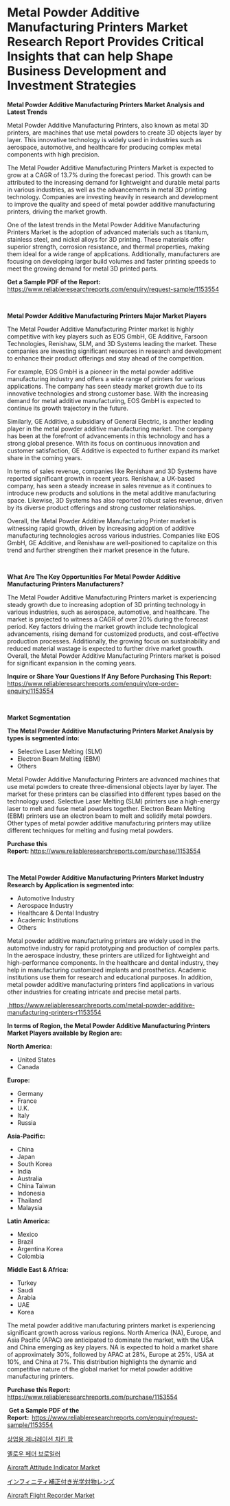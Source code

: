 <p><h1>Metal Powder Additive Manufacturing Printers Market Research Report Provides Critical Insights that can help Shape Business Development and Investment Strategies</h1></p><p><strong>Metal Powder Additive Manufacturing Printers Market Analysis and Latest Trends</strong></p>
<p><p>Metal Powder Additive Manufacturing Printers, also known as metal 3D printers, are machines that use metal powders to create 3D objects layer by layer. This innovative technology is widely used in industries such as aerospace, automotive, and healthcare for producing complex metal components with high precision.</p><p>The Metal Powder Additive Manufacturing Printers Market is expected to grow at a CAGR of 13.7% during the forecast period. This growth can be attributed to the increasing demand for lightweight and durable metal parts in various industries, as well as the advancements in metal 3D printing technology. Companies are investing heavily in research and development to improve the quality and speed of metal powder additive manufacturing printers, driving the market growth.</p><p>One of the latest trends in the Metal Powder Additive Manufacturing Printers Market is the adoption of advanced materials such as titanium, stainless steel, and nickel alloys for 3D printing. These materials offer superior strength, corrosion resistance, and thermal properties, making them ideal for a wide range of applications. Additionally, manufacturers are focusing on developing larger build volumes and faster printing speeds to meet the growing demand for metal 3D printed parts.</p></p>
<p><strong>Get a Sample PDF of the Report:&nbsp;</strong> <a href="https://www.reliableresearchreports.com/enquiry/request-sample/1153554">https://www.reliableresearchreports.com/enquiry/request-sample/1153554</a></p>
<p>&nbsp;</p>
<p><strong>Metal Powder Additive Manufacturing Printers Major Market Players</strong></p>
<p><p>The Metal Powder Additive Manufacturing Printer market is highly competitive with key players such as EOS GmbH, GE Additive, Farsoon Technologies, Renishaw, SLM, and 3D Systems leading the market. These companies are investing significant resources in research and development to enhance their product offerings and stay ahead of the competition.</p><p>For example, EOS GmbH is a pioneer in the metal powder additive manufacturing industry and offers a wide range of printers for various applications. The company has seen steady market growth due to its innovative technologies and strong customer base. With the increasing demand for metal additive manufacturing, EOS GmbH is expected to continue its growth trajectory in the future.</p><p>Similarly, GE Additive, a subsidiary of General Electric, is another leading player in the metal powder additive manufacturing market. The company has been at the forefront of advancements in this technology and has a strong global presence. With its focus on continuous innovation and customer satisfaction, GE Additive is expected to further expand its market share in the coming years.</p><p>In terms of sales revenue, companies like Renishaw and 3D Systems have reported significant growth in recent years. Renishaw, a UK-based company, has seen a steady increase in sales revenue as it continues to introduce new products and solutions in the metal additive manufacturing space. Likewise, 3D Systems has also reported robust sales revenue, driven by its diverse product offerings and strong customer relationships.</p><p>Overall, the Metal Powder Additive Manufacturing Printer market is witnessing rapid growth, driven by increasing adoption of additive manufacturing technologies across various industries. Companies like EOS GmbH, GE Additive, and Renishaw are well-positioned to capitalize on this trend and further strengthen their market presence in the future.</p></p>
<p>&nbsp;</p>
<p><strong>What Are The Key Opportunities For Metal Powder Additive Manufacturing Printers Manufacturers?</strong></p>
<p><p>The Metal Powder Additive Manufacturing Printers market is experiencing steady growth due to increasing adoption of 3D printing technology in various industries, such as aerospace, automotive, and healthcare. The market is projected to witness a CAGR of over 20% during the forecast period. Key factors driving the market growth include technological advancements, rising demand for customized products, and cost-effective production processes. Additionally, the growing focus on sustainability and reduced material wastage is expected to further drive market growth. Overall, the Metal Powder Additive Manufacturing Printers market is poised for significant expansion in the coming years.</p></p>
<p><strong>Inquire or Share Your Questions If Any Before Purchasing This Report:</strong> <a href="https://www.reliableresearchreports.com/enquiry/pre-order-enquiry/1153554">https://www.reliableresearchreports.com/enquiry/pre-order-enquiry/1153554</a></p>
<p>&nbsp;</p>
<p><strong>Market Segmentation</strong></p>
<p><strong>The Metal Powder Additive Manufacturing Printers Market Analysis by types is segmented into:</strong></p>
<p><ul><li>Selective Laser Melting (SLM)</li><li>Electron Beam Melting (EBM)</li><li>Others</li></ul></p>
<p><p>Metal Powder Additive Manufacturing Printers are advanced machines that use metal powders to create three-dimensional objects layer by layer. The market for these printers can be classified into different types based on the technology used. Selective Laser Melting (SLM) printers use a high-energy laser to melt and fuse metal powders together. Electron Beam Melting (EBM) printers use an electron beam to melt and solidify metal powders. Other types of metal powder additive manufacturing printers may utilize different techniques for melting and fusing metal powders.</p></p>
<p><strong>Purchase this Report:&nbsp;</strong><a href="https://www.reliableresearchreports.com/purchase/1153554">https://www.reliableresearchreports.com/purchase/1153554</a></p>
<p>&nbsp;</p>
<p><strong>The Metal Powder Additive Manufacturing Printers Market Industry Research by Application is segmented into:</strong></p>
<p><ul><li>Automotive Industry</li><li>Aerospace Industry</li><li>Healthcare & Dental Industry</li><li>Academic Institutions</li><li>Others</li></ul></p>
<p><p>Metal powder additive manufacturing printers are widely used in the automotive industry for rapid prototyping and production of complex parts. In the aerospace industry, these printers are utilized for lightweight and high-performance components. In the healthcare and dental industry, they help in manufacturing customized implants and prosthetics. Academic institutions use them for research and educational purposes. In addition, metal powder additive manufacturing printers find applications in various other industries for creating intricate and precise metal parts.</p></p>
<p><a href="https://www.reliableresearchreports.com/metal-powder-additive-manufacturing-printers-r1153554">&nbsp;https://www.reliableresearchreports.com/metal-powder-additive-manufacturing-printers-r1153554</a></p>
<p><strong>In terms of Region, the Metal Powder Additive Manufacturing Printers Market Players available by Region are:</strong></p>
<p>
    <p> <strong> North America: </strong>
        <ul>
            <li>United States</li>
            <li>Canada</li>
        </ul>
        </p> 
    <p> <strong> Europe: </strong>
        <ul>
            <li>Germany</li>
            <li>France</li>
            <li>U.K.</li>
            <li>Italy</li>
            <li>Russia</li>
        </ul>
        </p> 
    <p> <strong> Asia-Pacific: </strong>
        <ul>
            <li>China</li>
            <li>Japan</li>
            <li>South Korea</li>
            <li>India</li>
            <li>Australia</li>
            <li>China Taiwan</li>
            <li>Indonesia</li>
            <li>Thailand</li>
            <li>Malaysia</li>
        </ul>
        </p> 
    <p> <strong> Latin America: </strong>
        <ul>
            <li>Mexico</li>
            <li>Brazil</li>
            <li>Argentina Korea</li>
            <li>Colombia</li>
        </ul>
        </p> 
    <p> <strong> Middle East & Africa: </strong>
        <ul>
            <li>Turkey</li>
            <li>Saudi</li>
            <li>Arabia</li>
            <li>UAE</li>
            <li>Korea</li>
        </ul>
    </p>
    </p>
<p><p>The metal powder additive manufacturing printers market is experiencing significant growth across various regions. North America (NA), Europe, and Asia Pacific (APAC) are anticipated to dominate the market, with the USA and China emerging as key players. NA is expected to hold a market share of approximately 30%, followed by APAC at 28%, Europe at 25%, USA at 10%, and China at 7%. This distribution highlights the dynamic and competitive nature of the global market for metal powder additive manufacturing printers.</p></p>
<p><strong>Purchase this Report: </strong><a href="https://www.reliableresearchreports.com/purchase/1153554">https://www.reliableresearchreports.com/purchase/1153554</a></p>
<p>&nbsp;<strong>Get a Sample PDF of the Report:&nbsp;&nbsp;</strong><a href="https://www.reliableresearchreports.com/enquiry/request-sample/1153554">https://www.reliableresearchreports.com/enquiry/request-sample/1153554</a></p>
<p><strong></strong></p>
<p><p><a href="https://github.com/vanessagrant665567/Market-Research-Report-List-1/blob/main/4221145176675.md">상업용 제너레이션 치킨 팜</a></p><p><a href="https://github.com/rrmadityapu/Market-Research-Report-List-1/blob/main/4133495176676.md">옐로우 페더 브로일러</a></p><p><a href="https://github.com/cheribeninsig/Market-Research-Report-List-1/blob/main/aircraft-attitude-indicator-market.md">Aircraft Attitude Indicator Market</a></p><p><a href="https://github.com/CarlieShields/Market-Research-Report-List-1/blob/main/7225988163993.md">インフィニティ補正付き光学対物レンズ</a></p><p><a href="https://github.com/bznecsdb5/Market-Research-Report-List-1/blob/main/aircraft-flight-recorder-market.md">Aircraft Flight Recorder Market</a></p></p>